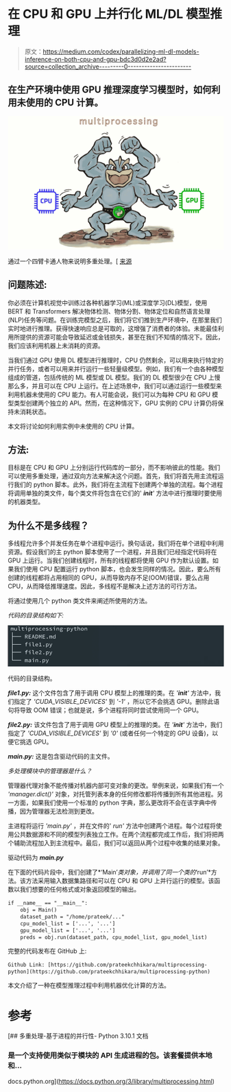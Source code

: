 # 在 CPU 和 GPU 上并行化 ML/DL 模型推理

> 原文：<https://medium.com/codex/parallelizing-ml-dl-models-inference-on-both-cpu-and-gpu-bdc3d0d2e2ad?source=collection_archive---------0----------------------->

## 在生产环境中使用 GPU 推理深度学习模型时，如何利用未使用的 CPU 计算。

![](img/c235a586f4209cdb0197dca9bf50a3a7.png)

通过一个四臂卡通人物来说明多重处理。[ [来源](https://blackgladiatoarswa.blogspot.com/2015/03/pokemon-x-and-y-machamp.html)

## **问题陈述:**

你必须在计算机视觉中训练过各种机器学习(ML)或深度学习(DL)模型，使用 BERT 和 Transformers 解决物体检测、物体分割、物体定位和自然语言处理(NLP)任务等问题。在训练完模型之后，我们将它们推到生产环境中，在那里我们实时地进行推理。获得快速响应总是可取的，这增强了消费者的体验。未能最佳利用所提供的资源可能会导致延迟或金钱损失，甚至在我们不知情的情况下。因此，我们应该利用机器上未消耗的资源。

当我们通过 GPU 使用 DL 模型进行推理时，CPU 仍然剩余，可以用来执行特定的并行任务，或者可以用来并行运行一些轻量级模型。例如，我们有一个由各种模型组成的管道，包括传统的 ML 模型或 DL 模型。我们的 DL 模型很少在 CPU 上慢那么多，并且可以在 CPU 上运行。在上述场景中，我们可以通过运行一些模型来利用机器未使用的 CPU 能力。有人可能会说，我们可以为每种 CPU 和 GPU 模型类型创建两个独立的 API。然而，在这种情况下，GPU 实例的 CPU 计算仍将保持未消耗状态。

本文将讨论如何利用实例中未使用的 CPU 计算。

## **方法:**

目标是在 CPU 和 GPU 上分别运行代码库的一部分，而不影响彼此的性能。我们可以使用多重处理，通过双向方法来解决这个问题。首先，我们将首先用主流程运行我们的 python 脚本。此外，我们将在主流程下创建两个单独的流程。每个进程将调用单独的类文件，每个类文件将包含在它们的' *__init__'* 方法中进行推理时要使用的机器类型。

## **为什么不是多线程？**

多线程允许多个并发任务在单个进程中运行。换句话说，我们将在单个进程中利用资源。假设我们的主 python 脚本使用了一个进程，并且我们已经指定代码将在 GPU 上运行。当我们创建线程时，所有的线程都将使用 GPU 作为默认设置。如果我们使用 CPU 配置运行 python 脚本，也会发生同样的情况。因此，要么所有创建的线程都将占用相同的 GPU，从而导致内存不足(OOM)错误，要么占用 CPU，从而降低推理速度。因此，多线程不是解决上述方法的可行方法。

将通过使用几个 python 类文件来阐述所使用的方法。

*代码的目录结构如下:*

![](img/dabc8314520a3b08876a6de00ace5bad.png)

代码的目录结构。

***file1.py:*** 这个文件包含了用于调用 CPU 模型上的推理的类。在 *'__init__'* 方法中，我们指定了 *'CUDA_VISIBLE_DEVICES'* 到 *'-1'* ，所以它不会挑选 GPU。删除此语句将导致 OOM 错误；也就是说，多个进程将同时尝试使用同一个 GPU。

***file2.py:*** 该文件包含了用于调用 GPU 模型上的推理的类。在 *'__init__'* 方法中，我们指定了 *'CUDA_VISIBLE_DEVICES'* 到 *'0'* (或者任何一个特定的 GPU 设备)，以便它挑选 GPU。

***main.py:*** 这是包含驱动代码的主文件。

*多处理模块中的管理器是什么？*

管理器代理对象不能传播对机器内部可变对象的更改。举例来说，如果我们有一个 *'manager.dict()'* 对象，对托管列表本身的任何修改都将传播到所有其他进程。另一方面，如果我们使用一个标准的 python 字典，那么更改将不会在该字典中传播，因为管理器无法检测到更改。

主进程将运行 *'main.py'* ，并在文件的' *run'* 方法中创建两个进程。每个过程将使用公共数据源和不同的模型列表独立工作。在两个流程都完成工作后，我们将把两个辅助流程加入到主流程中。最后，我们可以返回从两个过程中收集的结果对象。

驱动代码为 ***main.py***

在下面的代码片段中，我们创建了*‘Main’*类对象，并调用了同一个类的*‘run’*方法。该方法采用输入数据集路径和可以在 CPU 和 GPU 上并行运行的模型。该函数以我们想要的任何格式或对象返回模型的输出。

```
if __name__ == "__main__":
    obj = Main()
    dataset_path = "/home/prateek/..."
    cpu_model_list = ['...', '...']
    gpu_model_list = ['...', '...']
    preds = obj.run(dataset_path, cpu_model_list, gpu_model_list)
```

完整的代码发布在 GitHub 上:

```
Github Link: [https://github.com/prateekchhikara/multiprocessing-python](https://github.com/prateekchhikara/multiprocessing-python)
```

本文介绍了一种在模型推理过程中利用机器优化计算的方法。

# 参考

 [## 多重处理-基于进程的并行性- Python 3.10.1 文档

### 是一个支持使用类似于模块的 API 生成进程的包。该套餐提供本地和…

docs.python.org](https://docs.python.org/3/library/multiprocessing.html)